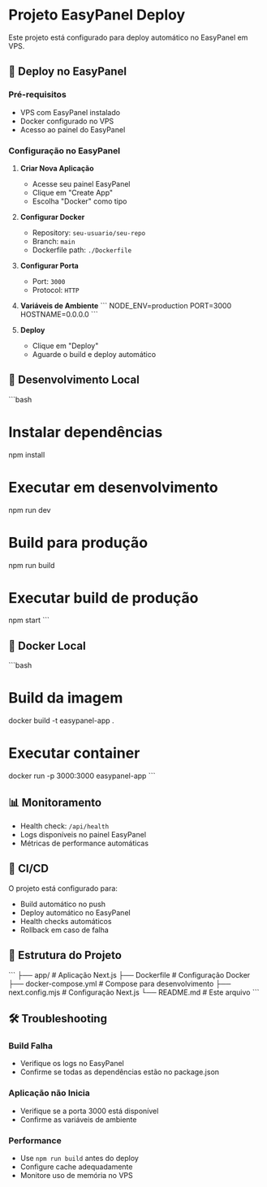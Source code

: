 # Projeto EasyPanel Deploy

Este projeto está configurado para deploy automático no EasyPanel em VPS.

## 🚀 Deploy no EasyPanel

### Pré-requisitos
- VPS com EasyPanel instalado
- Docker configurado no VPS
- Acesso ao painel do EasyPanel

### Configuração no EasyPanel

1. **Criar Nova Aplicação**
   - Acesse seu painel EasyPanel
   - Clique em "Create App"
   - Escolha "Docker" como tipo

2. **Configurar Docker**
   - Repository: `seu-usuario/seu-repo`
   - Branch: `main`
   - Dockerfile path: `./Dockerfile`

3. **Configurar Porta**
   - Port: `3000`
   - Protocol: `HTTP`

4. **Variáveis de Ambiente**
   \`\`\`
   NODE_ENV=production
   PORT=3000
   HOSTNAME=0.0.0.0
   \`\`\`

5. **Deploy**
   - Clique em "Deploy"
   - Aguarde o build e deploy automático

## 🔧 Desenvolvimento Local

\`\`\`bash
# Instalar dependências
npm install

# Executar em desenvolvimento
npm run dev

# Build para produção
npm run build

# Executar build de produção
npm start
\`\`\`

## 🐳 Docker Local

\`\`\`bash
# Build da imagem
docker build -t easypanel-app .

# Executar container
docker run -p 3000:3000 easypanel-app
\`\`\`

## 📊 Monitoramento

- Health check: `/api/health`
- Logs disponíveis no painel EasyPanel
- Métricas de performance automáticas

## 🔄 CI/CD

O projeto está configurado para:
- Build automático no push
- Deploy automático no EasyPanel
- Health checks automáticos
- Rollback em caso de falha

## 📝 Estrutura do Projeto

\`\`\`
├── app/                 # Aplicação Next.js
├── Dockerfile          # Configuração Docker
├── docker-compose.yml  # Compose para desenvolvimento
├── next.config.mjs     # Configuração Next.js
└── README.md          # Este arquivo
\`\`\`

## 🛠️ Troubleshooting

### Build Falha
- Verifique os logs no EasyPanel
- Confirme se todas as dependências estão no package.json

### Aplicação não Inicia
- Verifique se a porta 3000 está disponível
- Confirme as variáveis de ambiente

### Performance
- Use `npm run build` antes do deploy
- Configure cache adequadamente
- Monitore uso de memória no VPS
